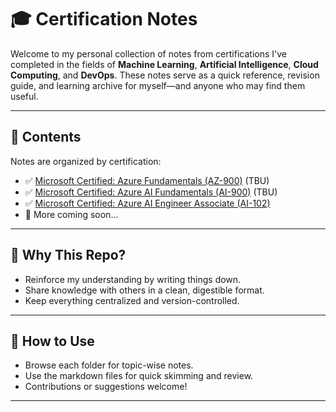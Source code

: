 # 🎓 Certification Notes

Welcome to my personal collection of notes from certifications I've completed in the fields of **Machine Learning**, **Artificial Intelligence**, **Cloud Computing**, and **DevOps**. These notes serve as a quick reference, revision guide, and learning archive for myself—and anyone who may find them useful.

---

## 📘 Contents

Notes are organized by certification:
- ✅ [Microsoft Certified: Azure Fundamentals (AZ-900)](.) (TBU)
- ✅ [Microsoft Certified: Azure AI Fundamentals (AI-900)](.) (TBU)
- ✅ [Microsoft Certified: Azure AI Engineer Associate (AI-102)](./AI-102)
- 📝 More coming soon...

---

## 🧠 Why This Repo?

- Reinforce my understanding by writing things down.
- Share knowledge with others in a clean, digestible format.
- Keep everything centralized and version-controlled.

---

## 🚀 How to Use

- Browse each folder for topic-wise notes.
- Use the markdown files for quick skimming and review.
- Contributions or suggestions welcome!

---

